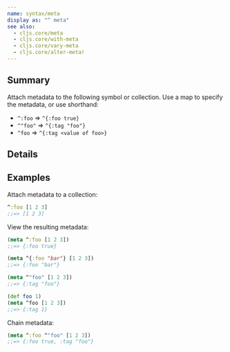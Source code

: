 ```yaml
---
name: syntax/meta
display as: "^ meta"
see also:
  - cljs.core/meta
  - cljs.core/with-meta
  - cljs.core/vary-meta
  - cljs.core/alter-meta!
---
```


## Summary

Attach metadata to the following symbol or collection.  Use a map to specify
the metadata, or use shorthand:

- `^:foo` => `^{:foo true}`
- `^"foo"` => `^{:tag "foo"}`
- `^foo` => `^{:tag <value of foo>}`

## Details

## Examples

Attach metadata to a collection:

```clj
^:foo [1 2 3]
;;=> [1 2 3]
```

View the resulting metadata:

```clj
(meta ^:foo [1 2 3])
;;=> {:foo true}

(meta ^{:foo "bar"} [1 2 3])
;;=> {:foo "bar"}

(meta ^"foo" [1 2 3])
;;=> {:tag "foo"}

(def foo 1)
(meta ^foo [1 2 3])
;;=> {:tag 1}
```

Chain metadata:

```clj
(meta ^:foo ^"foo" [1 2 3])
;;=> {:foo true, :tag "foo"}
```
